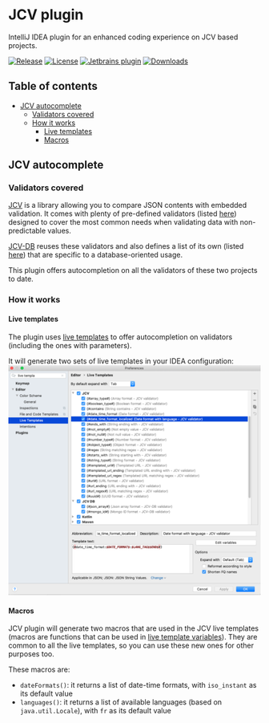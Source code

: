# JCV plugin
IntelliJ IDEA plugin for an enhanced coding experience on JCV based projects.

[![Release](https://img.shields.io/github/release/ekino/jcv-idea-plugin/all.svg)](https://github.com/ekino/jcv-idea-plugin/releases)
[![License](https://img.shields.io/github/license/ekino/jcv-idea-plugin.svg)](https://github.com/ekino/jcv-idea-plugin/blob/master/LICENSE.md)
[![Jetbrains plugin](https://img.shields.io/jetbrains/plugin/v/13916-jcv.svg)](https://plugins.jetbrains.com/plugin/13916-jcv)
[![Downloads](https://img.shields.io/jetbrains/plugin/d/13916-jcv.svg)](https://plugins.jetbrains.com/plugin/13916-jcv)

## Table of contents

* [JCV autocomplete](#jcv-autocomplete)
    * [Validators covered](#validators-covered)
    * [How it works](#how-it-works)
        * [Live templates](#live-templates)
        * [Macros](#macros)
    
## JCV autocomplete

### Validators covered
[JCV](https://github.com/ekino/jcv) is a library allowing you to compare JSON contents with embedded validation.
It comes with plenty of pre-defined validators (listed [here](https://github.com/ekino/jcv/wiki/Predefined-validators))
designed to cover the most common needs when validating data with non-predictable values.

[JCV-DB](https://github.com/ekino/jcv-db) reuses these validators and also defines a list of its own 
(listed [here](https://github.com/ekino/jcv-db/wiki/Validators)) that are specific to a database-oriented usage.

This plugin offers autocompletion on all the validators of these two projects to date.

### How it works

#### Live templates
The plugin uses [live templates](https://www.jetbrains.com/help/idea/using-live-templates.html) to offer autocompletion 
on validators (including the ones with parameters).

It will generate two sets of live templates in your IDEA configuration:
![](./screenshots/live_templates.png)

#### Macros
JCV plugin will generate two macros that are used in the JCV live templates (macros are functions that can be used in 
[live template variables](https://www.jetbrains.com/help/idea/template-variables.html)). They are common to all the live templates,
so you can use these new ones for other purposes too.

These macros are:
* `dateFormats()`: it returns a list of date-time formats, with `iso_instant` as its default value
* `languages()`: it returns a list of available languages (based on `java.util.Locale`), with `fr` as its default value
